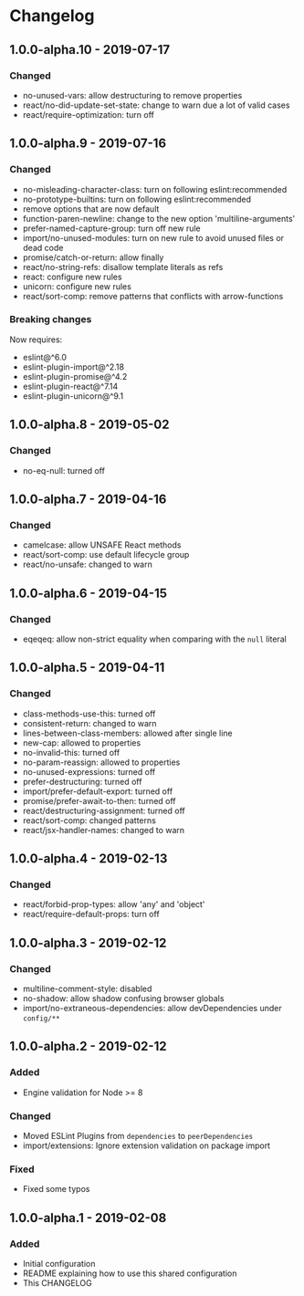 # Changelog

## 1.0.0-alpha.10 - 2019-07-17

### Changed

- no-unused-vars: allow destructuring to remove properties
- react/no-did-update-set-state: change to warn due a lot of valid cases
- react/require-optimization: turn off

## 1.0.0-alpha.9 - 2019-07-16

### Changed

- no-misleading-character-class: turn on following eslint:recommended
- no-prototype-builtins: turn on following eslint:recommended
- remove options that are now default
- function-paren-newline: change to the new option 'multiline-arguments'
- prefer-named-capture-group: turn off new rule
- import/no-unused-modules: turn on new rule to avoid unused files or dead code
- promise/catch-or-return: allow finally
- react/no-string-refs: disallow template literals as refs
- react: configure new rules
- unicorn: configure new rules
- react/sort-comp: remove patterns that conflicts with arrow-functions

### Breaking changes

Now requires:

- eslint@^6.0
- eslint-plugin-import@^2.18
- eslint-plugin-promise@^4.2
- eslint-plugin-react@^7.14
- eslint-plugin-unicorn@^9.1

## 1.0.0-alpha.8 - 2019-05-02

### Changed

- no-eq-null: turned off

## 1.0.0-alpha.7 - 2019-04-16

### Changed

- camelcase: allow UNSAFE React methods
- react/sort-comp: use default lifecycle group
- react/no-unsafe: changed to warn

## 1.0.0-alpha.6 - 2019-04-15

### Changed

- eqeqeq: allow non-strict equality when comparing with the `null` literal

## 1.0.0-alpha.5 - 2019-04-11

### Changed

- class-methods-use-this: turned off
- consistent-return: changed to warn
- lines-between-class-members: allowed after single line
- new-cap: allowed to properties
- no-invalid-this: turned off
- no-param-reassign: allowed to properties
- no-unused-expressions: turned off
- prefer-destructuring: turned off
- import/prefer-default-export: turned off
- promise/prefer-await-to-then: turned off
- react/destructuring-assignment: turned off
- react/sort-comp: changed patterns
- react/jsx-handler-names: changed to warn

## 1.0.0-alpha.4 - 2019-02-13

### Changed

- react/forbid-prop-types: allow 'any' and 'object'
- react/require-default-props: turn off

## 1.0.0-alpha.3 - 2019-02-12

### Changed

- multiline-comment-style: disabled
- no-shadow: allow shadow confusing browser globals
- import/no-extraneous-dependencies: allow devDependencies under `config/**`

## 1.0.0-alpha.2 - 2019-02-12

### Added

- Engine validation for Node >= 8

### Changed

- Moved ESLint Plugins from `dependencies` to `peerDependencies`
- import/extensions: Ignore extension validation on package import

### Fixed

- Fixed some typos

## 1.0.0-alpha.1 - 2019-02-08

### Added

- Initial configuration
- README explaining how to use this shared configuration
- This CHANGELOG
